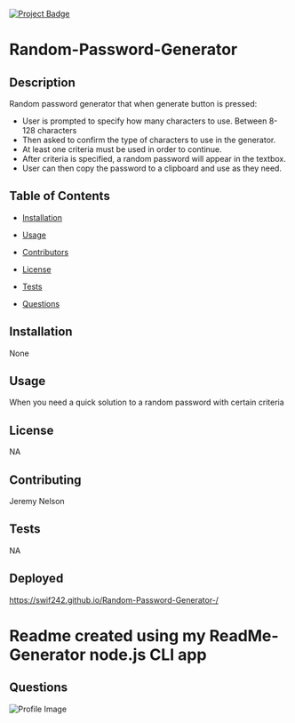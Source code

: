 

[![Project Badge](https://img.shields.io/badge/Application-Awesome-green)](https://github.com/Swif242/ReadMe-Generator)
# Random-Password-Generator

## Description 
Random password generator that when generate button is pressed: 
- User is prompted to specify how many characters to use. Between 8-128 characters 
- Then asked to confirm the type of characters to use in the generator. 
- At least one criteria must be used in order to continue. 
- After criteria is specified, a random password will appear in the textbox. 
- User can then copy the password to a clipboard and use as they need.


## Table of Contents 

- [Installation](#installation)

- [Usage](#usage)

- [Contributors](#contributors)

- [License](#license)

- [Tests](#tests)

- [Questions](#questions)

## Installation 

None

## Usage 
When you need a quick solution to a random password with certain criteria


## License 

NA

## Contributing 

Jeremy Nelson

## Tests 

NA

## Deployed
https://swif242.github.io/Random-Password-Generator-/
# Readme created using my ReadMe-Generator node.js CLI app 

## Questions 

![Profile Image](https://avatars3.githubusercontent.com/u/58095369?v=4)

